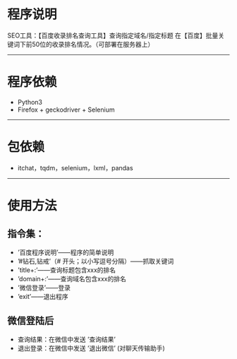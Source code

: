 # 程序说明
SEO工具：【百度收录排名查询工具】查询指定域名/指定标题 在【百度】批量关键词下前50位的收录排名情况。（可部署在服务器上）

--- 

# 程序依赖
- Python3
- Firefox + geckodriver + Selenium

---

# 包依赖
- itchat，tqdm，selenium，lxml，pandas

---

# 使用方法
## 指令集：
- ’百度程序说明’——程序的简单说明
- ’#钻石,钻戒’（# 开头；以小写逗号分隔）——抓取关键词
- ’title+:’——查询标题包含xxx的排名
- ’domain+:’——查询域名包含xxx的排名
- ’微信登录’——登录
- ’exit’——退出程序

## 微信登陆后
- 查询结果：在微信中发送 ’查询结果’
- 退出登录：在微信中发送 ’退出微信’ (对聊天传输助手)
